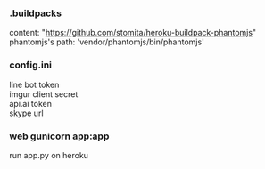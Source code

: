 ### .buildpacks
content: "https://github.com/stomita/heroku-buildpack-phantomjs" 
phantomjs's path: 'vendor/phantomjs/bin/phantomjs'

### config.ini
line bot token \
imgur client secret \
api.ai token \
skype url

### web gunicorn app:app
run app.py on heroku
